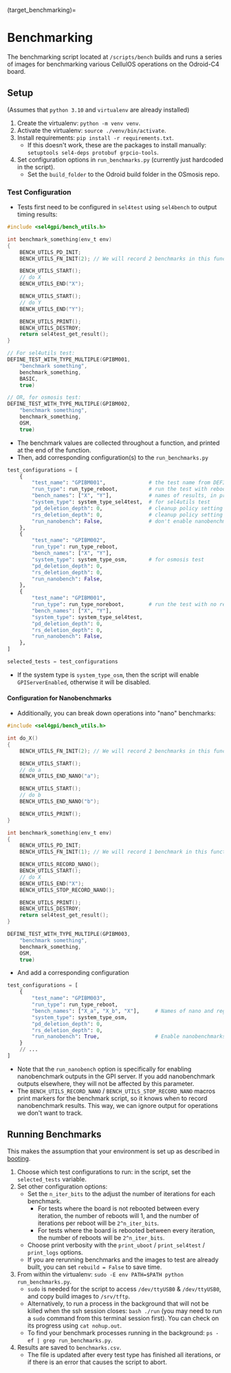 (target_benchmarking)=
# Benchmarking

The benchmarking script located at `/scripts/bench` builds and runs a series of images for benchmarking various CellulOS operations on the Odroid-C4 board.

## Setup 
(Assumes that `python 3.10` and `virtualenv` are already installed)

1. Create the virtualenv: `python -m venv venv`. 
2. Activate the virtualenv: `source ./venv/bin/activate`.
3. Install requirements: `pip install -r requirements.txt`.
    - If this doesn't work, these are the packages to install manually: 
    `setuptools sel4-deps protobuf grpcio-tools`.
4. Set configuration options in `run_benchmarks.py` (currently just hardcoded in the script).
    - Set the `build_folder` to the Odroid build folder in the OSmosis repo.

### Test Configuration
- Tests first need to be configured in `sel4test` using `sel4bench` to output timing results:
```c
#include <sel4gpi/bench_utils.h>

int benchmark_something(env_t env)
{
    BENCH_UTILS_PD_INIT;
    BENCH_UTILS_FN_INIT(2); // We will record 2 benchmarks in this function

    BENCH_UTILS_START();
    // do X
    BENCH_UTILS_END("X");

    BENCH_UTILS_START();
    // do Y
    BENCH_UTILS_END("Y");

    BENCH_UTILS_PRINT();
    BENCH_UTILS_DESTROY;
    return sel4test_get_result();
}

// For sel4utils test:
DEFINE_TEST_WITH_TYPE_MULTIPLE(GPIBM001, 
    "benchmark something", 
    benchmark_something,
    BASIC,
    true)

// OR, for osmosis test:
DEFINE_TEST_WITH_TYPE_MULTIPLE(GPIBM002, 
    "benchmark something", 
    benchmark_something,
    OSM,
    true)
```
- The benchmark values are collected throughout a function, and printed at the end of the function.
- Then, add corresponding configuration(s) to the `run_benchmarks.py`
```python
test_configurations = [
    {
        "test_name": "GPIBM001",              # the test name from DEFINE_TEST
        "run_type": run_type_reboot,          # run the test with reboot
        "bench_names": ["X", "Y"],            # names of results, in print-order
        "system_type": system_type_sel4test,  # for sel4utils test
        "pd_deletion_depth": 0,               # cleanup policy setting
        "rs_deletion_depth": 0,               # cleanup policy setting
        "run_nanobench": False,               # don't enable nanobenchmarks in the GPI server
    },
    {
        "test_name": "GPIBM002",
        "run_type": run_type_reboot,                 
        "bench_names": ["X", "Y"],
        "system_type": system_type_osm,       # for osmosis test
        "pd_deletion_depth": 0,
        "rs_deletion_depth": 0,
        "run_nanobench": False,
    },
    {
        "test_name": "GPIBM001",
        "run_type": run_type_noreboot,        # run the test with no reboot
        "bench_names": ["X", "Y"],
        "system_type": system_type_sel4test,
        "pd_deletion_depth": 0,
        "rs_deletion_depth": 0,        
        "run_nanobench": False,
    },
]

selected_tests = test_configurations
```
- If the system type is `system_type_osm`, then the script will enable `GPIServerEnabled`, otherwise it will be disabled.

#### Configuration for Nanobenchmarks
- Additionally, you can break down operations into "nano" benchmarks:
```c
#include <sel4gpi/bench_utils.h>

int do_X()
{
    BENCH_UTILS_FN_INIT(2); // We will record 2 benchmarks in this function

    BENCH_UTILS_START();
    // do a
    BENCH_UTILS_END_NANO("a");

    BENCH_UTILS_START();
    // do b
    BENCH_UTILS_END_NANO("b");

    BENCH_UTILS_PRINT();
}

int benchmark_something(env_t env)
{
    BENCH_UTILS_PD_INIT;
    BENCH_UTILS_FN_INIT(1); // We will record 1 benchmark in this function

    BENCH_UTILS_RECORD_NANO();
    BENCH_UTILS_START();
    // do X
    BENCH_UTILS_END("X");
    BENCH_UTILS_STOP_RECORD_NANO();

    BENCH_UTILS_PRINT();
    BENCH_UTILS_DESTROY;
    return sel4test_get_result();
}

DEFINE_TEST_WITH_TYPE_MULTIPLE(GPIBM003, 
    "benchmark something", 
    benchmark_something,
    OSM,
    true)
```
- And add a corresponding configuration
```python
test_configurations = [
    {
        "test_name": "GPIBM003",
        "run_type": run_type_reboot,
        "bench_names": ["X_a", "X_b", "X"],     # Names of nano and regular results
        "system_type": system_type_osm,
        "pd_deletion_depth": 0, 
        "rs_deletion_depth": 0, 
        "run_nanobench": True,                  # Enable nanobenchmarks in the GPI server
    }
    // ...
]
```
- Note that the `run_nanobench` option is specifically for enabling nanobenchmark outputs in the GPI server. If you add nanobenchmark outputs elsewhere, they will not be affected by this parameter.
- The `BENCH_UTILS_RECORD_NANO` / `BENCH_UTILS_STOP_RECORD_NANO` macros print markers for the benchmark script, so it knows when to record nanobenchmark results. This way, we can ignore output for operations we don't want to track.

## Running Benchmarks
This makes the assumption that your environment is set up as described in [booting](target_booting_assumptions).
1. Choose which test configurations to run: in the script, set the `selected_tests` variable.
2. Set other configuration options:
    - Set the `n_iter_bits` to the adjust the number of iterations for each benchmark.
        - For tests where the board is not rebooted between every iteration, the number of reboots will 1, and the number of iterations per reboot will be `2^n_iter_bits`.
        - For tests where the board is rebooted between every iteration, the number of reboots will be `2^n_iter_bits`.
    - Choose print verbosity with the `print_uboot` / `print_sel4test` / `print_logs` options.
    - If you are rerunning benchmarks and the images to test are already built, you can set `rebuild = False` to save time.
3. From within the virtualenv: `sudo -E env PATH=$PATH python run_benchmarks.py`.
    - `sudo` is needed for the script to access `/dev/ttyUSB0` & `/dev/ttyUSB0`, and copy build images to `/srv/tftp`.
    - Alternatively, to run a process in the background that will not be killed when the ssh session closes: `bash ./run` (you may need to run a `sudo` command from this terminal session first). You can check on its progress using `cat nohup.out`.
    - To find your benchmark processes running in the background: `ps -ef | grep run_benchmarks.py`.
4. Results are saved to `benchmarks.csv`. 
    - The file is updated after every test type has finished all iterations, or if there is an error that causes the script to abort.